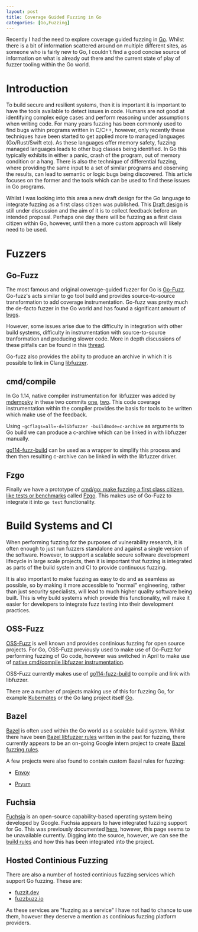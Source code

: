 ```yaml
---
layout: post
title: Coverage Guided Fuzzing in Go 
categories: [Go,Fuzzing]
---
```


Recently I had the need to explore coverage guided fuzzing in [Go](https://golang.org/). Whilst there is a bit of information scattered around on multiple different sites, as someone who is fairly new to Go, I couldn't find a good concise source of information on what is already out there and the current state of play of fuzzer tooling within the Go world. 

# Introduction

To build secure and resilient systems, then it is important it is important to have the tools available to detect issues in code. Humans are not good at identifying complex edge cases and perform reasoning under assumptions when writing code. For many years fuzzing has been commonly used to find bugs within programs written in C/C++, however, only recently these techniques have been started to get applied more to managed languages (Go/Rust/Swift etc). As these languages offer memory safety, fuzzing managed languages leads to other bug classes being identified. In Go this typically exhibits in either a panic, crash of the program, out of memory condition or a hang. There is also the technique of differential fuzzing, where providing the same input to a set of similar programs and observing the results, can lead to semantic or logic bugs being discovered. This article focuses on the former and the tools which can be used to find these issues in Go programs. 

Whilst I was looking into this area a new draft design for the Go language to integrate fuzzing as a first class citizen was published. This [Draft design](https://golang.org/s/draft-fuzzing-design) is still under discussion and the aim of it is to collect feedback before an intended proposal. Perhaps one day there will be fuzzing as a first class citizen within Go, however, until then a more custom approach will likely need to be used. 

# Fuzzers

## Go-Fuzz

The most famous and original coverage-guided fuzzer for Go is [Go-Fuzz](https://github.com/dvyukov/go-fuzz). Go-fuzz's acts similar to go tool build and provides source-to-source transformation to add coverage instrumentation. Go-fuzz was pretty much the de-facto fuzzer in the Go world and has found a significant amount of [bugs](https://github.com/dvyukov/go-fuzz#trophies). 

However, some issues arise due to the difficulty in integration with other build systems, difficulty in instrumentation with  source-to-source tranformation and producing slower code. More in depth discussions of these pitfalls can be found in this [thread](https://github.com/golang/go/issues/14565). 

Go-fuzz also provides the ability to produce an archive in which it is possible to link in Clang [libfuzzer](https://llvm.org/docs/LibFuzzer.html]). 

## cmd/compile  

In Go 1.14, native compiler instrumentation for libfuzzer was added by [mdempsky](https://twitter.com/mdempsky) in these two commits [one](https://github.com/golang/go/commit/e341e93c519ef22ed4759fd0b4643a30321b9222), [two](https://github.com/golang/go/commit/ea0b4e7c7db8c5d376e77fd3e6741d94685073ac). This code coverage instrumentation within the compiler provides the basis for tools to be written which make use of the feedback.   

Using `-gcflags=all=-d=libfuzzer -buildmode=c-archive` as arguments to Go build we can produce a c-archive which can be linked in with libfuzzer manually. 

[go114-fuzz-build](https://github.com/mdempsky/go114-fuzz-build) can be used as a wrapper to simplify this process and then then resulting c-archive can be linked in with the libfuzzer driver. 

## Fzgo 

Finally we have a prototype of [cmd/go: make fuzzing a first class citizen, like tests or benchmarks](https://github.com/golang/go/issues/19109) called [Fzgo](https://github.com/thepudds/fzgo). This makes use of Go-Fuzz to integrate it into `go test` functionality. 

# Build Systems and CI 

When performing fuzzing for the purposes of vulnerability research, it is often enough to just run fuzzers standalone and against a single version of the software. However, to support a scalable secure software development lifecycle in large scale projects, then it is important that fuzzing is integrated as parts of the build system and CI to provide continuous fuzzing. 

It is also important to make fuzzing as easy to do and as seamless as possible, so by making it more accessible to "normal" engineering, rather than just security specialists, will lead to much higher quality software being built. This is why build systems which provide this functionality, will make it easier for developers to integrate fuzz testing into their development practices.  

## OSS-Fuzz

[OSS-Fuzz](https://github.com/google/oss-fuzz) is well known and provides continious fuzzing for open source projects. For Go, OSS-Fuzz previously used to make use of Go-Fuzz for performing fuzzing of Go code, however was switched in April to make use of [native cmd/compile libfuzzer instrumentation](https://github.com/google/oss-fuzz/pull/3633). 

OSS-Fuzz currently makes use of [go114-fuzz-build](https://github.com/mdempsky/go114-fuzz-build) to compile and link with libfuzzer. 

There are a number of projects making use of this for fuzzing Go, for example [Kubernates](https://github.com/google/oss-fuzz/tree/master/projects/kubernetes) or the Go lang project itself [Go](https://github.com/google/oss-fuzz/blob/master/projects/golang/). 

## Bazel 

[Bazel](https://bazel.build/) is often used within the Go world as a scalable build system. Whilst there have been [Bazel libfuzzer rules](https://github.com/nelhage/rules_fuzzer) written in the past for fuzzing, there currently appears to be an on-going Google intern project to create [Bazel fuzzing rules](https://github.com/googleinterns/bazel-rules-fuzzing). 

A few projects were also found to contain custom Bazel rules for fuzzing:

* [Envoy](https://www.cncf.io/blog/2018/09/28/gsoc-2018-extending-envoys-fuzzing-coverage/)

* [Prysm](https://github.com/prysmaticlabs/prysm/tree/master/fuzz)

## Fuchsia

[Fuchsia](https://fuchsia.dev) is an open-source capability-based operating system being developed by Google. Fuchsia appears to have integrated fuzzing support for Go. This was previously documented [here](https://fuchsia.dev/fuchsia-src/development/testing/fuzzing/libfuzzer_go), however, this page seems to be unavailable currently. Digging into the source, however, we can see the [build rules](https://fuchsia.googlesource.com/fuchsia/+/master/build/fuzzing/) and how this has been integrated into the project. 

## Hosted Continious Fuzzing

There are also a number of hosted continious fuzzing services which support Go fuzzing. These are:

* [fuzzit.dev](https://fuzzit.dev/)
* [fuzzbuzz.io](https://fuzzbuzz.io/)

As these services are "fuzzing as a service" I have not had to chance to use them, however they deserve a mention as continious fuzzing platform providers. 